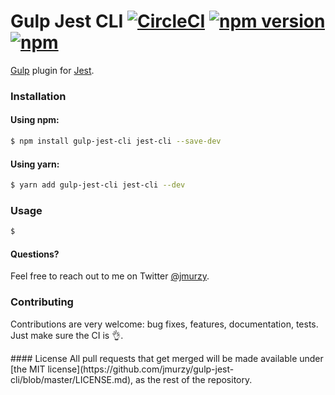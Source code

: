 # Gulp Jest CLI [![CircleCI](https://img.shields.io/circleci/project/jmurzy/gulp-jest-cli/master.svg?style=flat-square)](https://circleci.com/gh/jmurzy/gulp-jest-cli) [![npm version](https://img.shields.io/npm/v/gulp-jest-cli.svg?style=flat-square)](https://www.npmjs.com/package/gulp-jest-cli) [![npm](https://img.shields.io/npm/l/gulp-jest-cli.svg?style=flat-square)](https://github.com/jmurzy/gulp-jest-cli/blob/master/LICENSE.md)

[Gulp](https://github.com/gulpjs/gulp) plugin for [Jest](http://facebook.github.io/jest/).

### Installation

#### Using npm:

```sh
$ npm install gulp-jest-cli jest-cli --save-dev
```

#### Using yarn:

```sh
$ yarn add gulp-jest-cli jest-cli --dev
```

### Usage

```js
$ 
```

#### Questions?
Feel free to reach out to me on Twitter [@jmurzy](https://twitter.com/jmurzy).

### Contributing
Contributions are very welcome: bug fixes, features, documentation, tests. Just make sure the CI is 👌.

<a name="hacking"/>

<a name="license"/>
#### License
All pull requests that get merged will be made available under [the MIT license](https://github.com/jmurzy/gulp-jest-cli/blob/master/LICENSE.md), as the rest of the repository.
